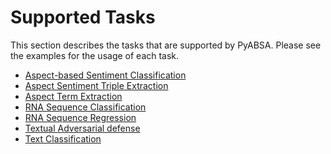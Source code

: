 ﻿Supported Tasks
==============
This section describes the tasks that are supported by PyABSA. Please see the examples for the usage of each task.

- [Aspect-based Sentiment Classification](https://github.com/yangheng95/PyABSA/tree/v2/examples-v2/aspect_polarity_classification)
- [Aspect Sentiment Triple Extraction](https://github.com/yangheng95/PyABSA/tree/v2/examples-v2/aspect_sentiment_triplet_extration/Aspect_Sentiment_Triplet_Extraction.ipynb)
- [Aspect Term Extraction](https://github.com/yangheng95/PyABSA/tree/v2/examples-v2/aspect_term_extraction)
- [RNA Sequence Classification](https://github.com/yangheng95/PyABSA/tree/v2/examples-v2/rna_sequence_classification)
- [RNA Sequence Regression](https://github.com/yangheng95/PyABSA/tree/v2/examples-v2/rna_sequence_regression)
- [Textual Adversarial defense](https://github.com/yangheng95/PyABSA/tree/v2/examples-v2/text_adversarial_defense)
- [Text Classification](https://github.com/yangheng95/PyABSA/tree/v2/examples-v2/text_classification)
